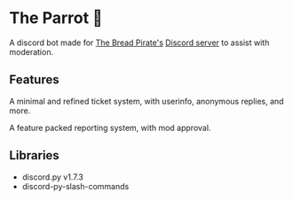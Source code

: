 # The Parrot 🦜
A discord bot made for [The Bread Pirate's](http://YouTube.com/TheBreadPirate "The Bread Pirate's")  [Discord server](https://discord.gg/NX2Sw743sj "Discord server") to assist with moderation.

## Features
A minimal and refined ticket system, with userinfo, anonymous replies, and more.

A feature packed reporting system, with mod approval.

## Libraries
- discord.py v1.7.3
- discord-py-slash-commands

